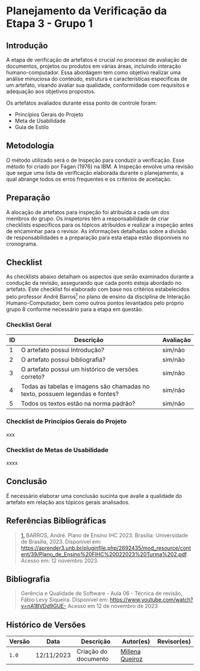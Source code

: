 # Planejamento da Verificação da Etapa 3 - Grupo 1

## Introdução

A etapa de verificação de artefatos é crucial no processo de avaliação de documentos, projetos ou produtos em várias áreas, incluindo interação humano-computador. Essa abordagem tem como objetivo realizar uma análise minuciosa do conteúdo, estrutura e características específicas de um artefato, visando avaliar sua qualidade, conformidade com requisitos e adequação aos objetivos propostos.

Os artefatos avaliados durante essa ponto de controle foram:

- Princípios Gerais do Projeto
- Meta de Usabilidade
- Guia de Estilo

## Metodologia

O método utilizado será o de Inspeção para conduzir a verificação. Esse método foi criado por Fagan (1976) na IBM. A Inspeção envolve uma revisão que segue uma lista de verificação elaborada durante o planejamento, a qual abrange todos os erros frequentes e os critérios de aceitação.

## Preparação

A alocação de artefatos para inspeção foi atribuída a cada um dos membros do grupo. Os inspetores têm a responsabilidade de criar checklists específicos para os tópicos atribuídos e realizar a inspeção antes de encaminhar para o revisor. As informações detalhadas sobre a divisão de responsabilidades e a preparação para esta etapa estão disponíveis no cronograma.

## Checklist

As checklists abaixo detalham os aspectos que serão examinados durante a condução da revisão, assegurando que cada ponto esteja abordado no artefato. Este checklist foi elaborado com base nos critérios estabelecidos pelo professor André Barros<a id=anchor_1 href="#REF1"><sup>1</sup></a> no plano de ensino da disciplina de Interação Humano-Computador, bem como outros pontos levantados pelo próprio grupo 8 conforme necessário para a etapa em questão.

### Checklist Geral

| ID  | Descrição                                                                                              | Avaliação |
| --- | ------------------------------------------------------------------------------------------------------ | --------- | 
| 1   | O artefato possui Introdução?                                                                          |        sim/não  |
| 2   | O artefato possui bibliografia?                                           |   sim/não        |
| 3   | O artefato possui um histórico de versões correto? |    sim/não       |
| 4   | Todas as tabelas e imagens são chamadas no texto, possuem legendas e fontes?                           |     sim/não      |
| 5   | Todos os textos estão na norma padrão?                                                                 |    sim/não       |


### Checklist de Princípios Gerais do Projeto

xxx

### Checklist de Metas de Usabilidade

xxxx

## Conclusão

É necessário elaborar uma conclusão sucinta que avalie a qualidade do artefato em relação aos tópicos gerais analisados.

## Referências Bibliográficas

>  <a id="REF1" href="#anchor_1">1.</a> BARROS, André. Plano de Ensino IHC 2023. Brasília: Universidade de Brasília, 2023. Disponível em: <https://aprender3.unb.br/pluginfile.php/2692435/mod_resource/content/39/Plano_de_Ensino%20FIHC%20022023%20Turma%202.pdf>. Acesso em: 12 novembro 2023.

## Bibliografia

> Gerência e Qualidade de Software - Aula 06 - Técnica de revisão, Fábio Levy Siqueira. Disponível em: https://www.youtube.com/watch?v=nA1BVDd9GUE- Acesso em 12 de novembro de 2023


## Histórico de Versões

| Versão | Data       | Descrição                                       | Autor(es)                                     | Revisor(es)                                    |
| ------ | ---------- | ----------------------------------------------- | --------------------------------------------- | ---------------------------------------------- |
| `1.0`  | 12/11/2023 | Criação do documento | [Millena Queiroz](https://github.com/millenaqueiroz) |  |